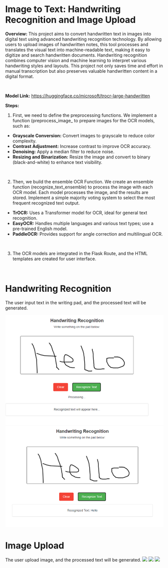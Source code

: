 # Image to Text: Handwriting Recognition and Image Upload

**Overview:** This project aims to convert handwritten text in images into digital text using advanced handwriting recognition technology. By allowing users to upload images of handwritten notes, this tool processes and translates the visual text into machine-readable text, making it easy to digitize and search handwritten documents. Handwriting recognition combines computer vision and machine learning to interpret various handwriting styles and layouts. This project not only saves time and effort in manual transcription but also preserves valuable handwritten content in a digital format.

<br>

**Model Link:** https://huggingface.co/microsoft/trocr-large-handwritten

**Steps:**
1. First, we need to define the preprocessing functions. We implement a function (preprocess_image_ to prepare images for the OCR models, such as:
- **Grayscale Conversion:** Convert images to grayscale to reduce color complexity.
- **Contrast Adjustment:** Increase contrast to improve OCR accuracy.
- **Denoising:** Apply a median filter to reduce noise.
- **Resizing and Binarization:** Resize the image and convert to binary (black-and-white) to enhance text visibility.

<br>

2. Then, we build the ensemble OCR Function. We create an ensemble function (recognize_text_ensemble) to process the image with each OCR model. Each model processes the image, and the results are stored. Implement a simple majority voting system to select the most frequent recognized text output. 
- **TrOCR:** Uses a Transformer model for OCR, ideal for general text recognition.
- **EasyOCR:** Handles multiple languages and various text types; use a pre-trained English model.
- **PaddleOCR:** Provides support for angle correction and multilingual OCR.

<br>

3. The OCR models are integrated in the Flask Route, and the HTML templates are created for user interface.

<br>

# Handwriting Recognition
The user input text in the writing pad, and the processed text will be generated.

![](image/handwriting_recognition1.png)
![](image/handwriting_recognition2.png)

# Image Upload
The user upload image, and the processed text will be generated.
![](image/image-to-text_test2.png)
![](image/image_upload1.png)
![](image/image_upload2.png)
